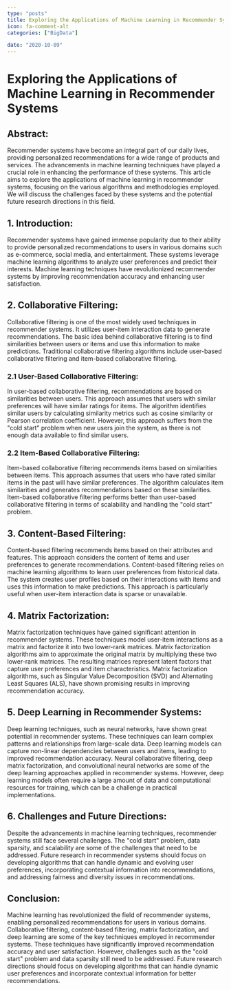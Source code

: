 ```yaml
---
type: "posts"
title: Exploring the Applications of Machine Learning in Recommender Systems
icon: fa-comment-alt
categories: ["BigData"]

date: "2020-10-09"
---
```




# Exploring the Applications of Machine Learning in Recommender Systems

## Abstract:

Recommender systems have become an integral part of our daily lives, providing personalized recommendations for a wide range of products and services. The advancements in machine learning techniques have played a crucial role in enhancing the performance of these systems. This article aims to explore the applications of machine learning in recommender systems, focusing on the various algorithms and methodologies employed. We will discuss the challenges faced by these systems and the potential future research directions in this field.

## 1. Introduction:

Recommender systems have gained immense popularity due to their ability to provide personalized recommendations to users in various domains such as e-commerce, social media, and entertainment. These systems leverage machine learning algorithms to analyze user preferences and predict their interests. Machine learning techniques have revolutionized recommender systems by improving recommendation accuracy and enhancing user satisfaction.

## 2. Collaborative Filtering:

Collaborative filtering is one of the most widely used techniques in recommender systems. It utilizes user-item interaction data to generate recommendations. The basic idea behind collaborative filtering is to find similarities between users or items and use this information to make predictions. Traditional collaborative filtering algorithms include user-based collaborative filtering and item-based collaborative filtering.

### 2.1 User-Based Collaborative Filtering:

In user-based collaborative filtering, recommendations are based on similarities between users. This approach assumes that users with similar preferences will have similar ratings for items. The algorithm identifies similar users by calculating similarity metrics such as cosine similarity or Pearson correlation coefficient. However, this approach suffers from the "cold start" problem when new users join the system, as there is not enough data available to find similar users.

### 2.2 Item-Based Collaborative Filtering:

Item-based collaborative filtering recommends items based on similarities between items. This approach assumes that users who have rated similar items in the past will have similar preferences. The algorithm calculates item similarities and generates recommendations based on these similarities. Item-based collaborative filtering performs better than user-based collaborative filtering in terms of scalability and handling the "cold start" problem.

## 3. Content-Based Filtering:

Content-based filtering recommends items based on their attributes and features. This approach considers the content of items and user preferences to generate recommendations. Content-based filtering relies on machine learning algorithms to learn user preferences from historical data. The system creates user profiles based on their interactions with items and uses this information to make predictions. This approach is particularly useful when user-item interaction data is sparse or unavailable.

## 4. Matrix Factorization:

Matrix factorization techniques have gained significant attention in recommender systems. These techniques model user-item interactions as a matrix and factorize it into two lower-rank matrices. Matrix factorization algorithms aim to approximate the original matrix by multiplying these two lower-rank matrices. The resulting matrices represent latent factors that capture user preferences and item characteristics. Matrix factorization algorithms, such as Singular Value Decomposition (SVD) and Alternating Least Squares (ALS), have shown promising results in improving recommendation accuracy.

## 5. Deep Learning in Recommender Systems:

Deep learning techniques, such as neural networks, have shown great potential in recommender systems. These techniques can learn complex patterns and relationships from large-scale data. Deep learning models can capture non-linear dependencies between users and items, leading to improved recommendation accuracy. Neural collaborative filtering, deep matrix factorization, and convolutional neural networks are some of the deep learning approaches applied in recommender systems. However, deep learning models often require a large amount of data and computational resources for training, which can be a challenge in practical implementations.

## 6. Challenges and Future Directions:

Despite the advancements in machine learning techniques, recommender systems still face several challenges. The "cold start" problem, data sparsity, and scalability are some of the challenges that need to be addressed. Future research in recommender systems should focus on developing algorithms that can handle dynamic and evolving user preferences, incorporating contextual information into recommendations, and addressing fairness and diversity issues in recommendations.

## Conclusion:

Machine learning has revolutionized the field of recommender systems, enabling personalized recommendations for users in various domains. Collaborative filtering, content-based filtering, matrix factorization, and deep learning are some of the key techniques employed in recommender systems. These techniques have significantly improved recommendation accuracy and user satisfaction. However, challenges such as the "cold start" problem and data sparsity still need to be addressed. Future research directions should focus on developing algorithms that can handle dynamic user preferences and incorporate contextual information for better recommendations.